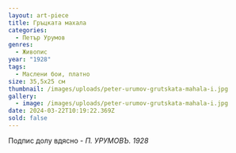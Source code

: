 ```yaml
---
layout: art-piece
title: Гръцката махала
categories:
  - Петър Урумов
genres:
  - Живопис
year: "1928"
tags:
  - Маслени бои, платно
size: 35,5х25 см
thumbnail: /images/uploads/peter-urumov-grutskata-mahala-i.jpg
gallery:
  - image: /images/uploads/peter-urumov-grutskata-mahala-i.jpg
date: 2024-03-22T10:19:22.369Z
sold: false
---
```

Подпис долу вдясно - *П. УРУМОВЪ. 1928*
